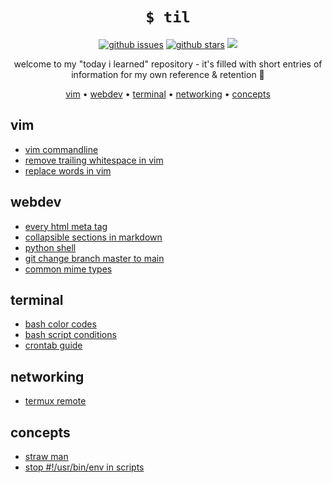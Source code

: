 <h1 align="center"><code>$ til</code></h1>

<p align="center">
<a href="https://github.com/tg-z/til/issues"><img alt="github issues" src="https://img.shields.io/github/issues/tg-z/til?color=ff69b4"></a>
<a href="https://github.com/tg-z/til/stargazers"><img alt="github stars" src="https://img.shields.io/github/stars/tg-z/til?color=ff69b4"></a>
<a href="https://github.com/tg-z/til/graphs/contributors" alt="contributors">
<img src="https://img.shields.io/github/contributors/tg-z/til?color=ff69b4"/></a>
</p>

<p align="center">
welcome to my "today i learned" repository - it's filled with short entries of information for my own reference & retention 📓
</p>

<p align="center">
  <a href="#vim">vim</a> •
  <a href="#webdev">webdev</a> •
  <a href="#terminal">terminal</a> •
  <a href="#networking">networking</a> •
  <a href="#concepts">concepts</a><br>
</p>

## vim
- [vim commandline](vim/vim-cli.md)
- [remove trailing whitespace in vim](vim/remove-trailing-whitespace.md)
- [replace words in vim](vim/replacing-words.md)

## webdev
- [every html meta tag](webdev/html-meta-tags.md)
- [collapsible sections in markdown](webdev/markdown-details-collapsible.md)
- [python shell](webdev/python-shell.md)
- [git change branch master to main](webdev/git-master-to-main.md)
- [common mime types](webdev/common-mime-types.md)

## terminal
- [bash color codes](terminal/bash_color_codes.md)
- [bash script conditions](terminal/bash_script_conditions.md)
- [crontab guide](terminal/crontab-guide.md)

## networking
- [termux remote](networking/remote-termux.md)

## concepts
- [straw man](concepts/straw-man.md)
- [stop #!/usr/bin/env in scripts](concepts/stop-usrbinenv.md)
